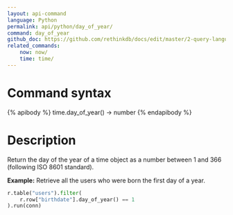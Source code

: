 ```yaml
---
layout: api-command 
language: Python
permalink: api/python/day_of_year/
command: day_of_year
github_doc: https://github.com/rethinkdb/docs/edit/master/2-query-language/api/python/dates-and-times/day_of_year.md
related_commands:
    now: now/
    time: time/
---
```


# Command syntax #

{% apibody %}
time.day_of_year() &rarr; number
{% endapibody %}

# Description #

Return the day of the year of a time object as a number between 1 and 366 (following ISO 8601 standard).

__Example:__ Retrieve all the users who were born the first day of a year.

```py
r.table("users").filter(
    r.row["birthdate"].day_of_year() == 1
).run(conn)
```



